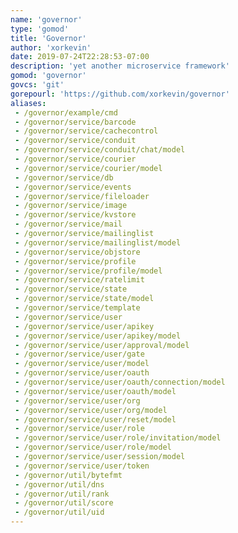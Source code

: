 ```yaml
---
name: 'governor'
type: 'gomod'
title: 'Governor'
author: 'xorkevin'
date: 2019-07-24T22:28:53-07:00
description: 'yet another microservice framework'
gomod: 'governor'
govcs: 'git'
gorepourl: 'https://github.com/xorkevin/governor'
aliases:
 - /governor/example/cmd
 - /governor/service/barcode
 - /governor/service/cachecontrol
 - /governor/service/conduit
 - /governor/service/conduit/chat/model
 - /governor/service/courier
 - /governor/service/courier/model
 - /governor/service/db
 - /governor/service/events
 - /governor/service/fileloader
 - /governor/service/image
 - /governor/service/kvstore
 - /governor/service/mail
 - /governor/service/mailinglist
 - /governor/service/mailinglist/model
 - /governor/service/objstore
 - /governor/service/profile
 - /governor/service/profile/model
 - /governor/service/ratelimit
 - /governor/service/state
 - /governor/service/state/model
 - /governor/service/template
 - /governor/service/user
 - /governor/service/user/apikey
 - /governor/service/user/apikey/model
 - /governor/service/user/approval/model
 - /governor/service/user/gate
 - /governor/service/user/model
 - /governor/service/user/oauth
 - /governor/service/user/oauth/connection/model
 - /governor/service/user/oauth/model
 - /governor/service/user/org
 - /governor/service/user/org/model
 - /governor/service/user/reset/model
 - /governor/service/user/role
 - /governor/service/user/role/invitation/model
 - /governor/service/user/role/model
 - /governor/service/user/session/model
 - /governor/service/user/token
 - /governor/util/bytefmt
 - /governor/util/dns
 - /governor/util/rank
 - /governor/util/score
 - /governor/util/uid
---
```

